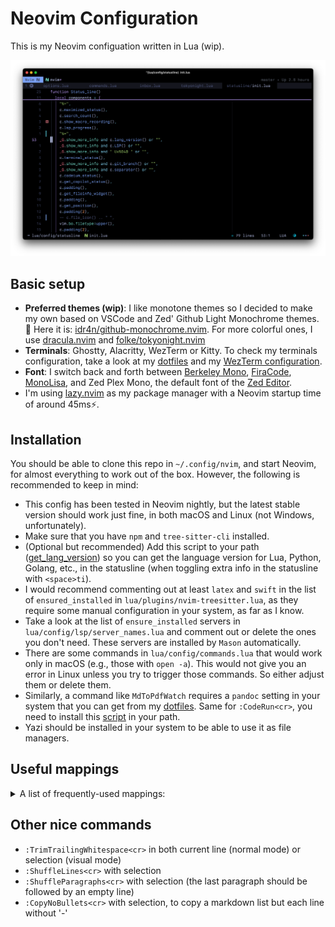 # Neovim Configuration

This is my Neovim configuation written in Lua (wip).

![](assets/nvim-screenshot.png)

## Basic setup

- **Preferred themes (wip)**: I like monotone themes so I decided to make my own based on VSCode and Zed' Github Light Monochrome themes. 🎨 Here it is: [idr4n/github-monochrome.nvim](https://github.com/idr4n/github-monochrome.nvim). For more colorful ones, I use [dracula.nvim](https://github.com/Mofiqul/dracula.nvim) and [folke/tokyonight.nvim](https://github.com/folke/tokyonight.nvim)
- **Terminals**: Ghostty, Alacritty, WezTerm or Kitty. To check my terminals configuration, take a look at my [dotfiles](https://github.com/idr4n/.dotfiles) and my [WezTerm configuration](https://github.com/idr4n/wezterm).
- **Font**: I switch back and forth between [Berkeley Mono](https://usgraphics.com/products/berkeley-mono), [FiraCode](https://github.com/tonsky/FiraCode), [MonoLisa](https://www.monolisa.dev/), and Zed Plex Mono, the default font of the [Zed Editor](https://github.com/zed-industries/zed).
- I'm using [lazy.nvim](https://github.com/folke/lazy.nvim) as my package manager with a Neovim startup time of around 45ms⚡️.

## Installation

You should be able to clone this repo in `~/.config/nvim`, and start Neovim, for almost everything to work out of the box. However, the following is recommended to keep in mind:

- This config has been tested in Neovim nightly, but the latest stable version should work just fine, in both macOS and Linux (not Windows, unfortunately).
- Make sure that you have `npm` and `tree-sitter-cli` installed.
- (Optional but recommended) Add this script to your path ([get_lang_version](https://github.com/idr4n/.dotfiles/blob/master/scripts/get_lang_version)) so you can get the language version for Lua, Python, Golang, etc., in the statusline (when toggling extra info in the statusline with `<space>ti`).
- I would recommend commenting out at least `latex` and `swift` in the list of `ensured_installed` in `lua/plugins/nvim-treesitter.lua`, as they require some manual configuration in your system, as far as I know.
- Take a look at the list of `ensure_installed` servers in `lua/config/lsp/server_names.lua` and comment out or delete the ones you don't need. These servers are installed by `Mason` automatically.
- There are some commands in `lua/config/commands.lua` that would work only in macOS (e.g., those with `open -a`). This would not give you an error in Linux unless you try to trigger those commands. So either adjust them or delete them.
- Similarly, a command like `MdToPdfWatch` requires a `pandoc` setting in your system that you can get from my [dotfiles](https://github.com/idr4n/.dotfiles). Same for `:CodeRun<cr>`, you need to install this [script](https://github.com/idr4n/.dotfiles/blob/master/scripts/code_run) in your path.
- Yazi should be installed in your system to be able to use it as file managers.

## Useful mappings

<details>
<summary>A list of frequently-used mappings:</summary>

<br>

- Leader key: `<space>`
- Open the file picker: `<C-space>` (Snacks picker)
- Open another file picker (Fzf-Lua): `<space>ff`
- Close (delete) current buffer: `<space>x`
- Grep across project (Fzf-Lua): `<space>r` in normal or visual mode
- Quit: `<space>qq`
- Force quit: `<space>qQ`
- Save buffer: `<C-S>` in both normal and insert modes
- Save without formatting: `<space>w`
- File tree view:
    - Nvimtree: `<space><space` to show and `,e` to focus.
    - Neo-tree: `<C-.>` to show and `<space>e` to focus.
- File managers:
    - Oil: just `-`
    - Yazi: `<space>-`
    - Netrw: `,,` and `,l` (via `netrw-preview.nvim`)
- Go back to the last visited buffer: `ga` in normal mode
- Go to next buffer: `L`
- Go to previous buffer: `H`
- Open the list of opened buffers (Telescope): `s` in normal mode, `s` to close the list, `j`, `k` to select, and `l` to open selection.
- Toggle horizontal terminal: `<A-\>`
- Toggle vertical terminal: `<C-\>`
- Go from terminal to normal buffer: `<C-T>`. Press again to go from buffer to terminal
- Go to the next window (skipping Neo-tree and Nvimtree): `<C-T>`
- Use `<C-L>` in normal mode (and in insert mode if no completion is being shown) to move the view around the cursor to both center and top. That is, both `zz` and `zt` with just one keybinding
- Toggle maximize window (including a Terminal buffer): `<A-,>`
- Toggle extra information in the statusline: `<space>ti`
- Toggle line wrap: `<space>tw`
- Toggle spell check: `<space>tS`
- Different fold levels: `z1`, `z2`, `z0`. Check more in `lua/config/mappings.lua`
- Git:
    - Check status: `<space>gs`
    - Open Neogit: `<space>gn`
    - Open Lazygit: `<space>gl`
    - Open Vim-Fugitive: `<space>gi`
    - Stage hunk or selection in current buffer: `<space>hs`, or `<space>hS` to stage all changes in the current buffer. Check other mappings under `<space>h`.
- Completions and snippets (LuaSnip):
    - Select next completion suggestion: `<Tab>`
    - Select previous completion suggestion: `<S-Tab>`
    - Confirm completion or snippet suggestion: `<C-L>`
    - Jump to next snippet placeholder: `<C-J>` in insert and selection mode
    - Jump to previous snippet placeholder: `<C-K>` in insert and selection mode

**Note**: although the system clipboard is enabled, motion mappings such as `d`, `c`, `x`, etc., do not copy to the clipboard (ala easy-clip plugin). That is, if you select something and use `d`, that text is deleted and sent to the 'black hole register'. If you want to delete some text to paste it somewhere else, use `m` instead (use `gm` for adding a mark). Take a look at the "Replace the easy-clip plugin" section in `lua/config/mappings.lua`.

</details>

## Other nice commands

- `:TrimTrailingWhitespace<cr>` in both current line (normal mode) or selection (visual mode)
- `:ShuffleLines<cr>` with selection
- `:ShuffleParagraphs<cr>` with selection (the last paragraph should be followed by an empty line)
- `:CopyNoBullets<cr>` with selection, to copy a markdown list but each line without '-'

